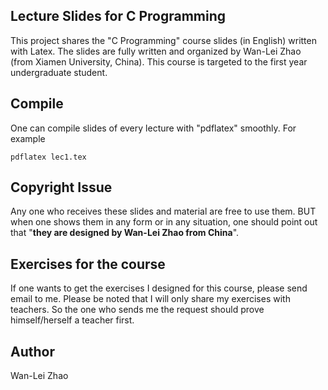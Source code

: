 ## Lecture Slides for C Programming

This project shares the "C Programming" course slides (in English) written with Latex. The slides are fully written and organized by Wan-Lei Zhao (from Xiamen University, China). This course is targeted to the first year undergraduate student. 

## Compile
One can compile slides of every lecture with "pdflatex" smoothly. For example
```
pdflatex lec1.tex
```

## Copyright Issue
Any one who receives these slides and material are free to use them. BUT when one shows them in any form or in any situation, one should point out that "**they are designed by Wan-Lei Zhao from China**".

## Exercises for the course
If one wants to get the exercises I designed for this course, please send email to me. Please be noted that I will only share my exercises with teachers. So the one who sends me the request should prove himself/herself a teacher first.

## Author
Wan-Lei Zhao
